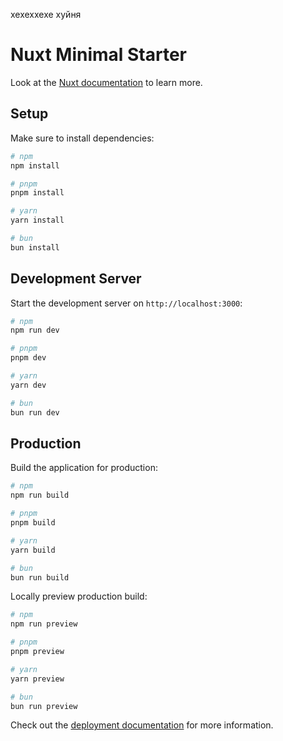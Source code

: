 хехеххехе хуйня

# Nuxt Minimal Starter

Look at the [Nuxt documentation](https://nuxt.com/docs/getting-started/introduction) to learn more.

## Setup

Make sure to install dependencies:

```bash
# npm
npm install

# pnpm
pnpm install

# yarn
yarn install

# bun
bun install
```

## Development Server

Start the development server on `http://localhost:3000`:

```bash
# npm
npm run dev

# pnpm
pnpm dev

# yarn
yarn dev

# bun
bun run dev
```

## Production

Build the application for production:

```bash
# npm
npm run build

# pnpm
pnpm build

# yarn
yarn build

# bun
bun run build
```

Locally preview production build:

```bash
# npm
npm run preview

# pnpm
pnpm preview

# yarn
yarn preview

# bun
bun run preview
```

Check out the [deployment documentation](https://nuxt.com/docs/getting-started/deployment) for more information.
